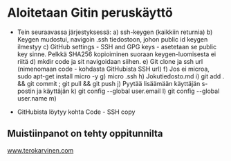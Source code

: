 # Aloitetaan Gitin peruskäyttö



- Tein seuraavassa järjestyksessä:
a) ssh-keygen (kaikkiin returnia)
b) Keygen mudostui, navigoin .ssh tiedostoon, johon public id keygen ilmestyy
c) GitHub settings - SSH and GPG keys - asetetaan se public key sinne. Pelkkä SHA256 kopioiminen suoraan keygen-luomisesta ei riitä
d) mkdir code ja sit navigoidaan siihen. 
e) Git clone ja ssh url (nimenomaan code - kohdasta GitHubista SSH url)
f) Jos ei microa, sudo apt-get install micro -y
g) micro .ssh
h) Jokutiedosto.md
i) git add . && git commit ; git pull && git push
j) Pyytää lisäämään käyttäjän s-postin ja käyttäjän
k) git config --global user.email
l) git config --global user.name
m) 

- GitHubista löytyy kohta Code - SSH copy

## Muistiinpanot on tehty oppitunnilta

www.terokarvinen.com

